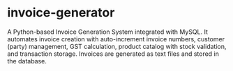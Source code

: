 # invoice-generator
A Python-based Invoice Generation System integrated with MySQL. It automates invoice creation with auto-increment invoice numbers, customer (party) management, GST calculation, product catalog with stock validation, and transaction storage. Invoices are generated as text files and stored in the database.
